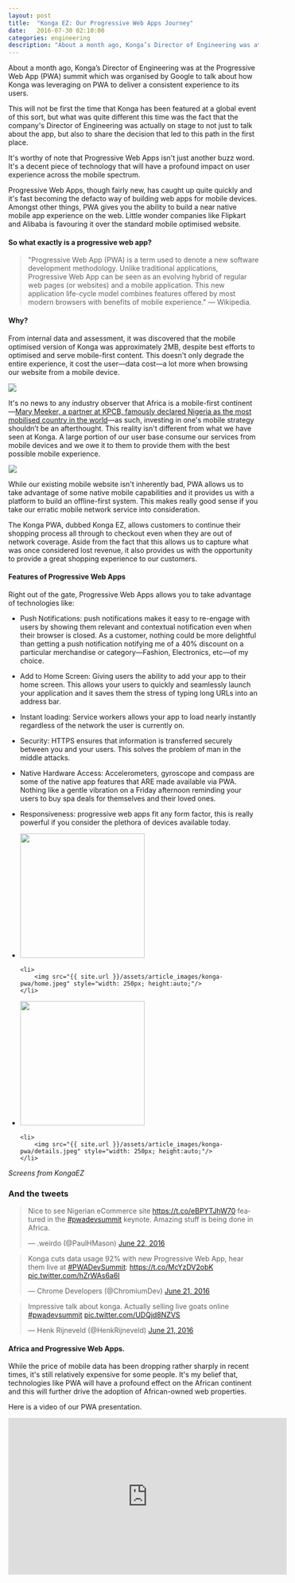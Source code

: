 ```yaml
---
layout: post
title:  "Konga EZ: Our Progressive Web Apps Journey"
date:   2016-07-30 02:10:00
categories: engineering
description: "About a month ago, Konga’s Director of Engineering was at the Progressive Web App (PWA) summit which was organised by Google to talk about how Konga was leveraging on PWA to deliver a consistent experience to its users."
---
```


About a month ago, Konga’s Director of Engineering was at the Progressive Web App (PWA) summit which was organised by Google to talk about how Konga was leveraging on PWA to deliver a consistent experience to its users.

This will not be first the time that Konga has been featured at a global event of this sort, but what was quite different this time was the fact that the company's Director of Engineering was actually on stage to not just to talk about the app, but also to share the decision that led to this path in the first place.

It's worthy of note that Progressive Web Apps isn't just another buzz word. It's a decent piece of technology that will have a profound impact on user experience across the mobile spectrum.

Progressive Web Apps, though fairly new, has caught up quite quickly and it's fast becoming the defacto way of building web apps for mobile devices. Amongst other things, PWA gives you the ability to build a near native mobile app experience on the web. Little wonder companies like Flipkart and Alibaba is favouring it over the standard mobile optimised website.

#### So what exactly is a progressive web app?
>"Progressive Web App (PWA) is a term used to denote a new software development methodology. Unlike traditional applications, Progressive Web App can be seen as an evolving hybrid of regular web pages (or websites) and a mobile application. This new application life-cycle model combines features offered by most modern browsers with benefits of mobile experience." — Wikipedia.

#### Why?
From internal data and assessment, it was discovered that the mobile optimised version of Konga was approximately 2MB, despite best efforts to optimised and serve mobile-first content. This doesn't only degrade the entire experience, it cost the user&mdash;data cost&mdash;a lot more when browsing our website from a mobile device.

<img src="{{ site.url }}/assets/article_images/konga-pwa/data.png" style="border-top:solid 1px #CCC;"/>

It's no news to any industry observer that Africa is a mobile-first continent&mdash;[Mary Meeker, a partner at KPCB, famously declared Nigeria as the most mobilised country in the world](http://cyberomin.github.io/mobile/2015/07/05/embrace-mobile-dont-ignore-it.html)&mdash;as such, investing in one's mobile strategy shouldn’t be an afterthought. This reality isn't different from what we have seen at Konga. A large portion of our user base consume our services from mobile devices and we owe it to them to provide them with the best possible mobile experience.

<img src="{{ site.url }}/assets/article_images/konga-pwa/traffic.png" style="border-left:solid 1px #CCC;"/>

While our existing mobile website isn't inherently bad, PWA allows us to take advantage of some native mobile capabilities and it provides us with a platform to build an offline-first system. This makes really good sense if you take our erratic mobile network service into consideration.

The Konga PWA, dubbed Konga EZ, allows customers to continue their shopping process all through to checkout even when they are out of network coverage. Aside from the fact that this allows us to capture what was once considered lost revenue, it also provides us with the opportunity to provide a great shopping experience to our customers.

#### Features of Progressive Web Apps

Right out of the gate, Progressive Web Apps allows you to take advantage of technologies like:
- Push Notifications: push notifications makes it easy to re-engage with users by showing them relevant and contextual notification even when their browser is closed. As a customer, nothing could be more delightful than getting a push notification notifying me of a 40% discount on a particular merchandise or category&mdash;Fashion, Electronics, etc&mdash;of my choice.

- Add to Home Screen: Giving users the ability to add your app to their home screen. This allows your users to quickly and seamlessly launch your application and it saves them the stress of typing long URLs into an address bar.

- Instant loading: Service workers allows your app to load nearly instantly regardless of the network the user is currently on.

- Security: HTTPS ensures that information is transferred securely between you and your users. This solves the problem of man in the middle attacks.

- Native Hardware Access: Accelerometers, gyroscope and compass are some of the native app features that ARE made available via PWA. Nothing like a gentle vibration on a Friday afternoon reminding your users to buy spa deals for themselves and their loved ones.

- Responsiveness: progressive web apps fit any form factor, this is really powerful if you consider the plethora of devices available today.

<ul class="list-inline">
	<li>
		<img src="{{ site.url }}/assets/article_images/konga-pwa/offline.jpeg" style="width: 250px; height:auto;"/>
	</li>

	<li>
		<img src="{{ site.url }}/assets/article_images/konga-pwa/home.jpeg" style="width: 250px; height:auto;"/>
	</li>
</ul>

<ul class="list-inline">
	<li>
		<img src="{{ site.url }}/assets/article_images/konga-pwa/category.jpeg" style="width: 250px; height:auto;"/>
	</li>

	<li>
		<img src="{{ site.url }}/assets/article_images/konga-pwa/details.jpeg" style="width: 250px; height:auto;"/>
	</li>
</ul>
<em>Screens from KongaEZ</em>

### And the tweets
<blockquote class="twitter-tweet" data-lang="en"><p lang="en" dir="ltr">Nice to see Nigerian eCommerce site <a href="https://t.co/eBPYTJhW70">https://t.co/eBPYTJhW70</a> featured in the <a href="https://twitter.com/hashtag/pwadevsummit?src=hash">#pwadevsummit</a> keynote. Amazing stuff is being done in Africa.</p>&mdash; .weirdo (@PaulHMason) <a href="https://twitter.com/PaulHMason/status/745532466044108800">June 22, 2016</a></blockquote>
<script async src="//platform.twitter.com/widgets.js" charset="utf-8"></script>

<blockquote class="twitter-tweet" data-cards="hidden" data-lang="en"><p lang="en" dir="ltr">Konga cuts data usage 92% with new Progressive Web App, hear them live at <a href="https://twitter.com/hashtag/PWADevSummit?src=hash">#PWADevSummit</a>: <a href="https://t.co/McYzDV2obK">https://t.co/McYzDV2obK</a> <a href="https://t.co/hZrWAs6a6I">pic.twitter.com/hZrWAs6a6I</a></p>&mdash; Chrome Developers (@ChromiumDev) <a href="https://twitter.com/ChromiumDev/status/745157089677320192">June 21, 2016</a></blockquote>
<script async src="//platform.twitter.com/widgets.js" charset="utf-8"></script>

<blockquote class="twitter-tweet" data-cards="hidden" data-lang="en"><p lang="en" dir="ltr">Impressive talk about konga. Actually selling live goats online <a href="https://twitter.com/hashtag/pwadevsummit?src=hash">#pwadevsummit</a> <a href="https://t.co/UDQjd8NZVS">pic.twitter.com/UDQjd8NZVS</a></p>&mdash; Henk Rijneveld (@HenkRijneveld) <a href="https://twitter.com/HenkRijneveld/status/745164071503171588">June 21, 2016</a></blockquote>
<script async src="//platform.twitter.com/widgets.js" charset="utf-8"></script>

#### Africa and Progressive Web Apps.
While the price of mobile data has been dropping rather sharply in recent times, it's still relatively expensive for some people. It's my belief that, technologies like PWA will have a profound effect on the African continent and this will further drive the adoption of African-owned web properties. 

Here is a video of our PWA presentation.
<iframe width="560" height="315" src="https://www.youtube.com/embed/GNbVdPi24gg" frameborder="0" allowfullscreen></iframe>
<br/><br/>